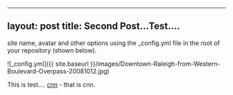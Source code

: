 
---
layout: post
title: Second Post...Test....
---

site name, avatar and other options using the _config.yml file in the root of your repository (shown below).

![_config.yml]({{ site.baseurl }}/images/Downtown-Raleigh-from-Western-Boulevard-Overpass-20081012.jpg)

This is test.... [cnn](https://www.cnn,com) - that is cnn.
